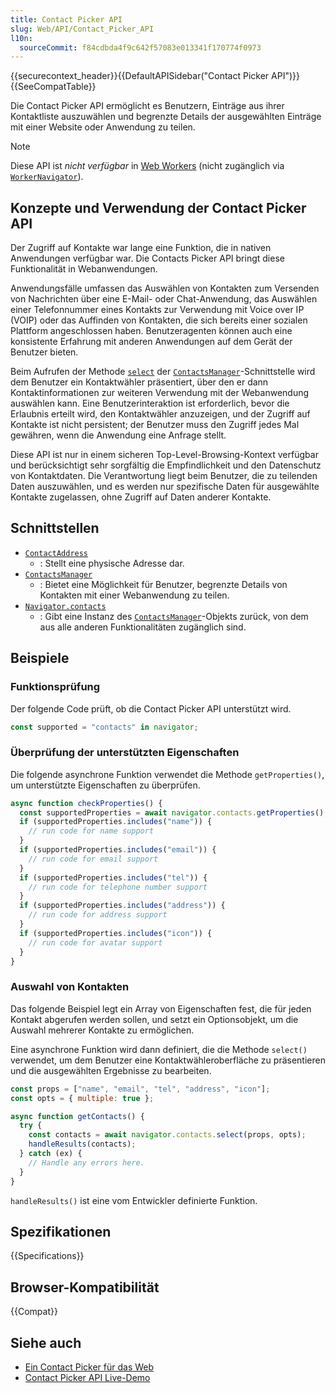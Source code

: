 ```yaml
---
title: Contact Picker API
slug: Web/API/Contact_Picker_API
l10n:
  sourceCommit: f84cdbda4f9c642f57083e013341f170774f0973
---
```


{{securecontext_header}}{{DefaultAPISidebar("Contact Picker API")}}{{SeeCompatTable}}

Die Contact Picker API ermöglicht es Benutzern, Einträge aus ihrer Kontaktliste auszuwählen und begrenzte Details der ausgewählten Einträge mit einer Website oder Anwendung zu teilen.

> [!NOTE]
> Diese API ist _nicht verfügbar_ in [Web Workers](/de/docs/Web/API/Web_Workers_API) (nicht zugänglich via [`WorkerNavigator`](/de/docs/Web/API/WorkerNavigator)).

## Konzepte und Verwendung der Contact Picker API

Der Zugriff auf Kontakte war lange eine Funktion, die in nativen Anwendungen verfügbar war. Die Contacts Picker API bringt diese Funktionalität in Webanwendungen.

Anwendungsfälle umfassen das Auswählen von Kontakten zum Versenden von Nachrichten über eine E-Mail- oder Chat-Anwendung, das Auswählen einer Telefonnummer eines Kontakts zur Verwendung mit Voice over IP (VOIP) oder das Auffinden von Kontakten, die sich bereits einer sozialen Plattform angeschlossen haben. Benutzeragenten können auch eine konsistente Erfahrung mit anderen Anwendungen auf dem Gerät der Benutzer bieten.

Beim Aufrufen der Methode [`select`](/de/docs/Web/API/ContactsManager/select) der [`ContactsManager`](/de/docs/Web/API/ContactsManager)-Schnittstelle wird dem Benutzer ein Kontaktwähler präsentiert, über den er dann Kontaktinformationen zur weiteren Verwendung mit der Webanwendung auswählen kann. Eine Benutzerinteraktion ist erforderlich, bevor die Erlaubnis erteilt wird, den Kontaktwähler anzuzeigen, und der Zugriff auf Kontakte ist nicht persistent; der Benutzer muss den Zugriff jedes Mal gewähren, wenn die Anwendung eine Anfrage stellt.

Diese API ist nur in einem sicheren Top-Level-Browsing-Kontext verfügbar und berücksichtigt sehr sorgfältig die Empfindlichkeit und den Datenschutz von Kontaktdaten. Die Verantwortung liegt beim Benutzer, die zu teilenden Daten auszuwählen, und es werden nur spezifische Daten für ausgewählte Kontakte zugelassen, ohne Zugriff auf Daten anderer Kontakte.

## Schnittstellen

- [`ContactAddress`](/de/docs/Web/API/ContactAddress)
  - : Stellt eine physische Adresse dar.
- [`ContactsManager`](/de/docs/Web/API/ContactsManager)
  - : Bietet eine Möglichkeit für Benutzer, begrenzte Details von Kontakten mit einer Webanwendung zu teilen.
- [`Navigator.contacts`](/de/docs/Web/API/Navigator/contacts)
  - : Gibt eine Instanz des [`ContactsManager`](/de/docs/Web/API/ContactsManager)-Objekts zurück, von dem aus alle anderen Funktionalitäten zugänglich sind.

## Beispiele

### Funktionsprüfung

Der folgende Code prüft, ob die Contact Picker API unterstützt wird.

```js
const supported = "contacts" in navigator;
```

### Überprüfung der unterstützten Eigenschaften

Die folgende asynchrone Funktion verwendet die Methode `getProperties()`, um unterstützte Eigenschaften zu überprüfen.

```js
async function checkProperties() {
  const supportedProperties = await navigator.contacts.getProperties();
  if (supportedProperties.includes("name")) {
    // run code for name support
  }
  if (supportedProperties.includes("email")) {
    // run code for email support
  }
  if (supportedProperties.includes("tel")) {
    // run code for telephone number support
  }
  if (supportedProperties.includes("address")) {
    // run code for address support
  }
  if (supportedProperties.includes("icon")) {
    // run code for avatar support
  }
}
```

### Auswahl von Kontakten

Das folgende Beispiel legt ein Array von Eigenschaften fest, die für jeden Kontakt abgerufen werden sollen, und setzt ein Optionsobjekt, um die Auswahl mehrerer Kontakte zu ermöglichen.

Eine asynchrone Funktion wird dann definiert, die die Methode `select()` verwendet, um dem Benutzer eine Kontaktwähleroberfläche zu präsentieren und die ausgewählten Ergebnisse zu bearbeiten.

```js
const props = ["name", "email", "tel", "address", "icon"];
const opts = { multiple: true };

async function getContacts() {
  try {
    const contacts = await navigator.contacts.select(props, opts);
    handleResults(contacts);
  } catch (ex) {
    // Handle any errors here.
  }
}
```

`handleResults()` ist eine vom Entwickler definierte Funktion.

## Spezifikationen

{{Specifications}}

## Browser-Kompatibilität

{{Compat}}

## Siehe auch

- [Ein Contact Picker für das Web](https://developer.chrome.com/docs/capabilities/web-apis/contact-picker)
- [Contact Picker API Live-Demo](https://mdn.github.io/dom-examples/contact-picker/)
